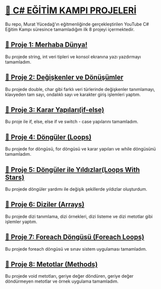 <h1 id="1"><a href="#1">🚀 C# EĞİTİM KAMPI PROJELERİ</a></h1>
Bu repo, Murat Yücedağ'ın eğitmenliğinde gerçekleştirilen YouTube C# Eğitim Kampı süresince tamamladığım ilk 8 projeyi içermektedir.
<h2 id="2"><a href="#2">📍 Proje 1: Merhaba Dünya!</a></h2>
Bu projede string, int veri tipleri ve konsol ekranına yazı yazdırmayı tamamladım. 
<h2 id="3"><a href="#3">📍 Proje 2: Değişkenler ve Dönüşümler</a></h2>
Bu projede double, char gibi farklı veri türlerinde değişkenler tanımlamayı, klavyeden tam sayı, ondalıklı sayı ve karakter giriş işlemleri yaptım.
<h2 id="4"><a href="#4">📍 Proje 3: Karar Yapıları(if-else)</a></h2>
Bu proje ile if, else, else if ve switch - case yapılarını tamamladım.
<h2 id="5"><a href="#5">📍 Proje 4: Döngüler (Loops)</a></h2>
Bu projede for döngüsü, for döngüsü ve karar yapıları ve while döngüsünü tamamladım.
<h2 id="6"><a href="#6">📍 Proje 5: Döngüler ile Yıldızlar(Loops With Stars)</a></h2>
Bu projede döngüler yardımı ile değişik şekillerde yıldızlar oluşturdum.
<h2 id="7"><a href="#7">📍 Proje 6: Diziler (Arrays)</a></h2>
Bu projede dizi tanımlama, dizi örnekleri, dizi listeme ve dizi metotlar gibi işlemler yaptım.
<h2 id="8"><a href="#8">📍 Proje 7: Foreach Döngüsü (Foreach Loops)</a></h2>
Bu projede foreach döngüsü ve sınav sistem uygulaması tamamladım.
<h2 id="9"><a href="#9">📍 Proje 8: Metotlar (Methods)</a></h2>
Bu projede void metotları, geriye değer döndüren, geriye değer döndürmeyen metotlar ve örnek uygulama tamamladım.
